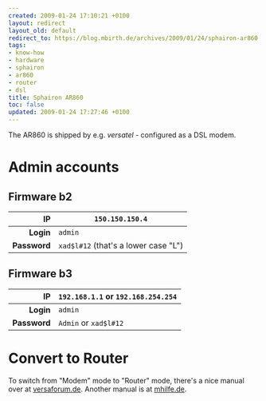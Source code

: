 ```yaml
---
created: 2009-01-24 17:10:21 +0100
layout: redirect
layout_old: default
redirect_to: https://blog.mbirth.de/archives/2009/01/24/sphairon-ar860.html
tags:
- know-how
- hardware
- sphairon
- ar860
- router
- dsl
title: Sphairon AR860
toc: false
updated: 2009-01-24 17:27:46 +0100
---
```


The AR860 is shipped by e.g. *versatel* - configured as a DSL modem.

Admin accounts
==============

Firmware b2
-----------

|       **IP** | `150.150.150.4`   |
|-------------:|-------------------|
|    **Login** | `admin`           |
| **Password** | `xad$l#12` (that's a lower case "L")       |


Firmware b3
-----------

|       **IP** | `192.168.1.1` or `192.168.254.254`   |
|-------------:|------------------------|
|    **Login** | `admin`                |
| **Password** | `Admin` or `xad$l#12`  |


Convert to Router
=================

To switch from "Modem" mode to "Router" mode, there's a nice manual over at [versaforum.de](http://www.versaforum.de/forum/showthread.php?t=5378).
Another manual is at [mhilfe.de](http://wiki.mhilfe.de/index.php?title=Sphairon_AR860).